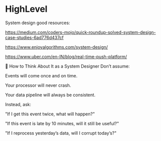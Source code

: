 # HighLevel

System design good resources:

https://medium.com/coders-mojo/quick-roundup-solved-system-design-case-studies-6ad776d437cf

https://www.enjoyalgorithms.com/system-design/

https://www.uber.com/en-IN/blog/real-time-push-platform/


🧠 How to Think About It as a System Designer
Don’t assume:

Events will come once and on time.

Your processor will never crash.

Your data pipeline will always be consistent.

Instead, ask:

"If I get this event twice, what will happen?"

"If this event is late by 10 minutes, will it still be useful?"

"If I reprocess yesterday’s data, will I corrupt today’s?"

